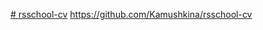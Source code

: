 [# rsschool-cv](https://github.com/Kamushkina/rsschool-cv/blob/gh-pages/cv.md)
https://github.com/Kamushkina/rsschool-cv
